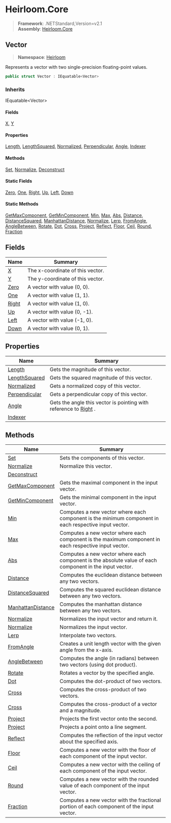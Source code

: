 # Heirloom.Core

> **Framework**: .NETStandard,Version=v2.1  
> **Assembly**: [Heirloom.Core][0]  

## Vector

> **Namespace**: [Heirloom][0]  

Represents a vector with two single-precision floating-point values.

```cs
public struct Vector : IEquatable<Vector>
```

### Inherits

IEquatable\<Vector>

#### Fields

[X][1], [Y][2]

#### Properties

[Length][3], [LengthSquared][4], [Normalized][5], [Perpendicular][6], [Angle][7], [Indexer][8]

#### Methods

[Set][9], [Normalize][10], [Deconstruct][11]

#### Static Fields

[Zero][12], [One][13], [Right][14], [Up][15], [Left][16], [Down][17]

#### Static Methods

[GetMaxComponent][18], [GetMinComponent][19], [Min][20], [Max][21], [Abs][22], [Distance][23], [DistanceSquared][24], [ManhattanDistance][25], [Normalize][10], [Lerp][26], [FromAngle][27], [AngleBetween][28], [Rotate][29], [Dot][30], [Cross][31], [Project][32], [Reflect][33], [Floor][34], [Ceil][35], [Round][36], [Fraction][37]

## Fields

| Name        | Summary                          |
|-------------|----------------------------------|
| [X][1]      | The x-coordinate of this vector. |
| [Y][2]      | The y-coordinate of this vector. |
| [Zero][12]  | A vector with value (0, 0).      |
| [One][13]   | A vector with value (1, 1).      |
| [Right][14] | A vector with value (1, 0).      |
| [Up][15]    | A vector with value (0, -1).     |
| [Left][16]  | A vector with value (-1, 0).     |
| [Down][17]  | A vector with value (0, 1).      |

## Properties

| Name               | Summary                                                                |
|--------------------|------------------------------------------------------------------------|
| [Length][3]        | Gets the magnitude of this vector.                                     |
| [LengthSquared][4] | Gets the squared magnitude of this vector.                             |
| [Normalized][5]    | Gets a normalized copy of this vector.                                 |
| [Perpendicular][6] | Gets a perpendicular copy of this vector.                              |
| [Angle][7]         | Gets the angle this vector is pointing with reference to [Right][14] . |
| [Indexer][8]       |                                                                        |

## Methods

| Name                    | Summary                                                                                                 |
|-------------------------|---------------------------------------------------------------------------------------------------------|
| [Set][9]                | Sets the components of this vector.                                                                     |
| [Normalize][10]         | Normalize this vector.                                                                                  |
| [Deconstruct][11]       |                                                                                                         |
| [GetMaxComponent][18]   | Gets the maximal component in the input vector.                                                         |
| [GetMinComponent][19]   | Gets the minimal component in the input vector.                                                         |
| [Min][20]               | Computes a new vector where each component is the minimum component in each respective input vector.    |
| [Max][21]               | Computes a new vector where each component is the maximum component in each respective input vector.    |
| [Abs][22]               | Computes a new vector where each component is the absolute value of each component in the input vector. |
| [Distance][23]          | Computes the euclidean distance between any two vectors.                                                |
| [DistanceSquared][24]   | Computes the squared euclidean distance between any two vectors.                                        |
| [ManhattanDistance][25] | Computes the manhattan distance between any two vectors.                                                |
| [Normalize][10]         | Normalizes the input vector and return it.                                                              |
| [Normalize][10]         | Normalizes the input vector.                                                                            |
| [Lerp][26]              | Interpolate two vectors.                                                                                |
| [FromAngle][27]         | Creates a unit length vector with the given angle from the x-axis.                                      |
| [AngleBetween][28]      | Computes the angle (in radians) between two vectors (using dot product).                                |
| [Rotate][29]            | Rotates a vector by the specified angle.                                                                |
| [Dot][30]               | Computes the dot-product of two vectors.                                                                |
| [Cross][31]             | Computes the cross-product of two vectors.                                                              |
| [Cross][31]             | Computes the cross-product of a vector and a magnitude.                                                 |
| [Project][32]           | Projects the first vector onto the second.                                                              |
| [Project][32]           | Projects a point onto a line segment.                                                                   |
| [Reflect][33]           | Computes the reflection of the input vector about the specified axis.                                   |
| [Floor][34]             | Computes a new vector with the floor of each component of the input vector.                             |
| [Ceil][35]              | Computes a new vector with the ceiling of each component of the input vector.                           |
| [Round][36]             | Computes a new vector with the rounded value of each component of the input vector.                     |
| [Fraction][37]          | Computes a new vector with the fractional portion of each component of the input vector.                |

[0]: ../../Heirloom.Core.md
[1]: Vector/X.md
[2]: Vector/Y.md
[3]: Vector/Length.md
[4]: Vector/LengthSquared.md
[5]: Vector/Normalized.md
[6]: Vector/Perpendicular.md
[7]: Vector/Angle.md
[8]: Vector/Indexer.md
[9]: Vector/Set.md
[10]: Vector/Normalize.md
[11]: Vector/Deconstruct.md
[12]: Vector/Zero.md
[13]: Vector/One.md
[14]: Vector/Right.md
[15]: Vector/Up.md
[16]: Vector/Left.md
[17]: Vector/Down.md
[18]: Vector/GetMaxComponent.md
[19]: Vector/GetMinComponent.md
[20]: Vector/Min.md
[21]: Vector/Max.md
[22]: Vector/Abs.md
[23]: Vector/Distance.md
[24]: Vector/DistanceSquared.md
[25]: Vector/ManhattanDistance.md
[26]: Vector/Lerp.md
[27]: Vector/FromAngle.md
[28]: Vector/AngleBetween.md
[29]: Vector/Rotate.md
[30]: Vector/Dot.md
[31]: Vector/Cross.md
[32]: Vector/Project.md
[33]: Vector/Reflect.md
[34]: Vector/Floor.md
[35]: Vector/Ceil.md
[36]: Vector/Round.md
[37]: Vector/Fraction.md
